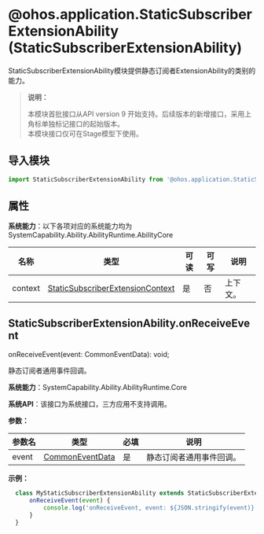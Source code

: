 # @ohos.application.StaticSubscriberExtensionAbility (StaticSubscriberExtensionAbility)

StaticSubscriberExtensionAbility模块提供静态订阅者ExtensionAbility的类别的能力。

> **说明：**
> 
> 本模块首批接口从API version 9 开始支持。后续版本的新增接口，采用上角标单独标记接口的起始版本。  
> 本模块接口仅可在Stage模型下使用。
## 导入模块

```ts
import StaticSubscriberExtensionAbility from '@ohos.application.StaticSubscriberExtensionAbility';
```

## 属性

**系统能力**：以下各项对应的系统能力均为SystemCapability.Ability.AbilityRuntime.AbilityCore

| 名称    | 类型                                                         | 可读 | 可写 | 说明     |
| ------- | ------------------------------------------------------------ | ---- | ---- | -------- |
| context | [StaticSubscriberExtensionContext](js-apis-application-StaticSubscriberExtensionContext.md) | 是   | 否   | 上下文。 |

## StaticSubscriberExtensionAbility.onReceiveEvent

onReceiveEvent(event: CommonEventData): void;

静态订阅者通用事件回调。

**系统能力**：SystemCapability.Ability.AbilityRuntime.Core

**系统API**：该接口为系统接口，三方应用不支持调用。

**参数：**

| 参数名 | 类型 | 必填 | 说明 |
| -------- | -------- | -------- | -------- |
| event | [CommonEventData](js-apis-commonEventManager.md#commoneventdata) | 是 | 静态订阅者通用事件回调。 |

**示例：**
    
  ```ts
    class MyStaticSubscriberExtensionAbility extends StaticSubscriberExtensionAbility {
        onReceiveEvent(event) {
            console.log('onReceiveEvent, event: ${JSON.stringify(event)}');
        }
    }
  ```